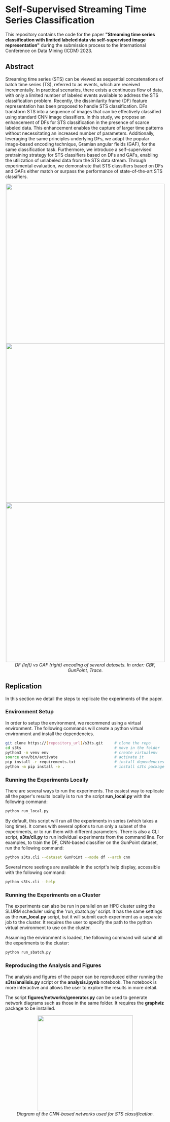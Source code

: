 # Self-Supervised Streaming Time Series Classification

This repository contains the code for the paper **"Streaming time series classification with limited labeled data via self-supervised image representation"** during the submission process to the International Conference on Data Mining (ICDM) 2023.

## Abstract

Streaming time series (STS) can be viewed as sequential concatenations of batch time series (TS), referred to as events, which are received incrementally. In practical scenarios, there exists a continuous flow of data, with only a limited number of labeled events available to address the STS classification problem. Recently, the dissimilarity frame (DF) feature representation has been proposed to handle STS classification. DFs transform STS into a sequence of images that can be effectively classified using standard CNN image classifiers.
In this study, we propose an enhancement of DFs for STS classification in the presence of scarce labeled data. This enhancement enables the capture of larger time patterns without necessitating an increased number of parameters. Additionally, leveraging the same principles underlying DFs, we adapt the popular image-based encoding technique, Gramian angular fields (GAF), for the same classification task. Furthermore, we introduce a self-supervised pretraining strategy for STS classifiers based on DFs and GAFs, enabling the utilization of unlabeled data from the STS data stream. Through experimental evaluation, we demonstrate that STS classifiers based on DFs and GAFs either match or surpass the performance of state-of-the-art STS classifiers.

<p align="center">
<img src="figures/encodings/enc_CBF.png" alt="" width="500"/> </br>
<img src="figures/encodings/enc_GunPoint.png" alt="" width="500"/> </br>
<img src="figures/encodings/enc_Trace.png" alt="" width="500"/> </br>
<em>DF (left) vs GAF (right) encoding of several datasets. In order: CBF, GunPoint, Trace.</em>
</p>

## Replication

In this section we detail the steps to replicate the experiments of the paper.

### Environment Setup

In order to setup the environment, we recommend using a virtual environment. The following commands will create a python virtual environment and install the dependencies.

```bash
git clone https://[repository_url]/s3ts.git     # clone the repo
cd s3ts                                         # move in the folder
python3 -m venv env                             # create virtualenv
source env/bin/activate                         # activate it
pip install -r requirements.txt                 # install dependencies
python -m pip install -e .                      # install s3ts package
```

### Running the Experiments Locally

There are several ways to run the experiments. The easiest way to replicate all the paper's results locally is to run the script **run_local.py** with the following command:

```bash
python run_local.py
```
By default, this script will run all the experiments in series (which takes a long time). It comes with several options to run only a subset of the experiments, or to run them with different parameters. There is also a CLI script, **s3ts/cli.py** to run individual experiments from the command line. For examples, to train the DF, CNN-based classifier on the GunPoint dataset, run the following command:

```bash
python s3ts.cli --dataset GunPoint --mode df --arch cnn
```

Several more seetings are available in the script's help display, accessible with the following command:

```bash
python s3ts.cli --help
```

### Running the Experiments on a Cluster

The experiments can also be run in parallel on an HPC cluster using the SLURM scheduler using the 'run_sbatch.py' script. It has the same settings as the **run_local.py** script, but it will submit each experiment as a separate job to the cluster. It requires the user to specify the path to the python virtual environment to use on the cluster.

Assuming the environment is loaded, the following command will submit all the experiments to the cluster:

```bash
python run_sbatch.py
```

### Reproducing the Analysis and Figures

The analysis and figures of the paper can be reproduced either running the **s3ts/analisis.py** script or the **analysis.ipynb** notebook. The notebook is more interactive and allows the user to explore the results in more detail.

The script **figures/networks/generator.py** can be used to generate network diagrams such as those in the same folder. It requires the **graphviz** package to be installed.

<p align="center">
<img src="figures/networks/img-cnn.png" alt="" width="300"/> </br>
<em> Diagram of the CNN-based networks used for STS classification. </em>
</p>